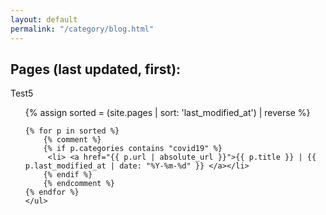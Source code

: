 ```yaml
---
layout: default
permalink: "/category/blog.html"
---
```


<h2>Pages (last updated, first):</h2>
Test5

<ul>
	{% assign sorted = (site.pages | sort: 'last_modified_at') | reverse %}

	{% for p in sorted %}
		{% comment %}
		{% if p.categories contains "covid19" %}
	  	 <li> <a href="{{ p.url | absolute_url }}">{{ p.title }} | {{ p.last_modified_at | date: "%Y-%m-%d" }} </a></li>
		{% endif %}
		{% endcomment %}
 	{% endfor %}
	</ul>




